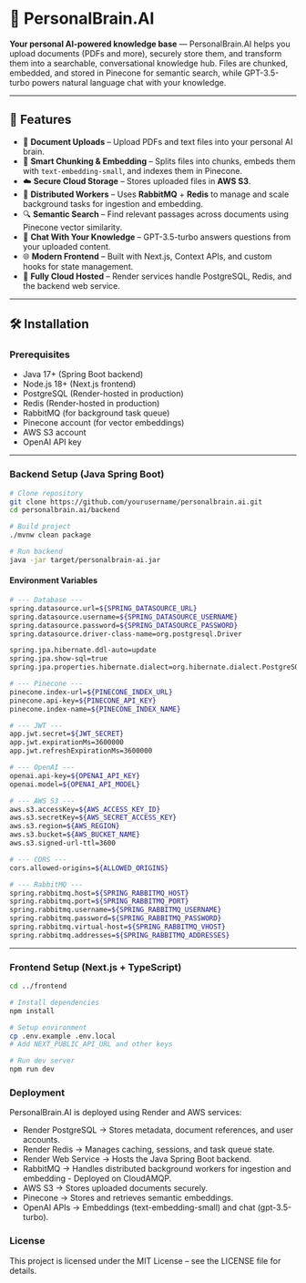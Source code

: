 # 🧠 PersonalBrain.AI  

**Your personal AI-powered knowledge base** — PersonalBrain.AI helps you upload documents (PDFs and more), securely store them, and transform them into a searchable, conversational knowledge hub. Files are chunked, embedded, and stored in Pinecone for semantic search, while GPT-3.5-turbo powers natural language chat with your knowledge.  

---

## 🚀 Features  

- 📂 **Document Uploads** – Upload PDFs and text files into your personal AI brain.  
- 🧩 **Smart Chunking & Embedding** – Splits files into chunks, embeds them with `text-embedding-small`, and indexes them in Pinecone.  
- ☁️ **Secure Cloud Storage** – Stores uploaded files in **AWS S3**.  
- 🐇 **Distributed Workers** – Uses **RabbitMQ** + **Redis** to manage and scale background tasks for ingestion and embedding.  
- 🔍 **Semantic Search** – Find relevant passages across documents using Pinecone vector similarity.  
- 💬 **Chat With Your Knowledge** – GPT-3.5-turbo answers questions from your uploaded content.  
- 🌐 **Modern Frontend** – Built with Next.js, Context APIs, and custom hooks for state management.  
- 🔧 **Fully Cloud Hosted** – Render services handle PostgreSQL, Redis, and the backend web service.  

---

## 🛠️ Installation  

### Prerequisites  
- Java 17+ (Spring Boot backend)  
- Node.js 18+ (Next.js frontend)  
- PostgreSQL (Render-hosted in production)  
- Redis (Render-hosted in production)  
- RabbitMQ (for background task queue)  
- Pinecone account (for vector embeddings)  
- AWS S3 account  
- OpenAI API key  

---

### Backend Setup (Java Spring Boot)  
```bash
# Clone repository
git clone https://github.com/yourusername/personalbrain.ai.git
cd personalbrain.ai/backend

# Build project
./mvnw clean package

# Run backend
java -jar target/personalbrain-ai.jar

```
#### Environment Variables

```bash
# --- Database ---
spring.datasource.url=${SPRING_DATASOURCE_URL}
spring.datasource.username=${SPRING_DATASOURCE_USERNAME}
spring.datasource.password=${SPRING_DATASOURCE_PASSWORD}
spring.datasource.driver-class-name=org.postgresql.Driver

spring.jpa.hibernate.ddl-auto=update
spring.jpa.show-sql=true
spring.jpa.properties.hibernate.dialect=org.hibernate.dialect.PostgreSQLDialect

# --- Pinecone ---
pinecone.index-url=${PINECONE_INDEX_URL}
pinecone.api-key=${PINECONE_API_KEY}
pinecone.index-name=${PINECONE_INDEX_NAME}

# --- JWT ---
app.jwt.secret=${JWT_SECRET}
app.jwt.expirationMs=3600000
app.jwt.refreshExpirationMs=3600000

# --- OpenAI ---
openai.api-key=${OPENAI_API_KEY}
openai.model=${OPENAI_API_MODEL}

# --- AWS S3 ---
aws.s3.accessKey=${AWS_ACCESS_KEY_ID}
aws.s3.secretKey=${AWS_SECRET_ACCESS_KEY}
aws.s3.region=${AWS_REGION}
aws.s3.bucket=${AWS_BUCKET_NAME}
aws.s3.signed-url-ttl=3600

# --- CORS ---
cors.allowed-origins=${ALLOWED_ORIGINS}

# --- RabbitMQ ---
spring.rabbitmq.host=${SPRING_RABBITMQ_HOST}
spring.rabbitmq.port=${SPRING_RABBITMQ_PORT}
spring.rabbitmq.username=${SPRING_RABBITMQ_USERNAME}
spring.rabbitmq.password=${SPRING_RABBITMQ_PASSWORD}
spring.rabbitmq.virtual-host=${SPRING_RABBITMQ_VHOST}
spring.rabbitmq.addresses=${SPRING_RABBITMQ_ADDRESSES}

```
---

### Frontend Setup (Next.js + TypeScript)
```bash
cd ../frontend

# Install dependencies
npm install

# Setup environment
cp .env.example .env.local
# Add NEXT_PUBLIC_API_URL and other keys

# Run dev server
npm run dev
```
### Deployment

PersonalBrain.AI is deployed using Render and AWS services:

- Render PostgreSQL → Stores metadata, document references, and user accounts.  
- Render Redis → Manages caching, sessions, and task queue state.  
- Render Web Service → Hosts the Java Spring Boot backend.  
- RabbitMQ → Handles distributed background workers for ingestion and embedding - Deployed on CloudAMQP.  
- AWS S3 → Stores uploaded documents securely.  
- Pinecone → Stores and retrieves semantic embeddings.  
- OpenAI APIs → Embeddings (text-embedding-small) and chat (gpt-3.5-turbo).  

### License

This project is licensed under the MIT License – see the LICENSE file for details.
